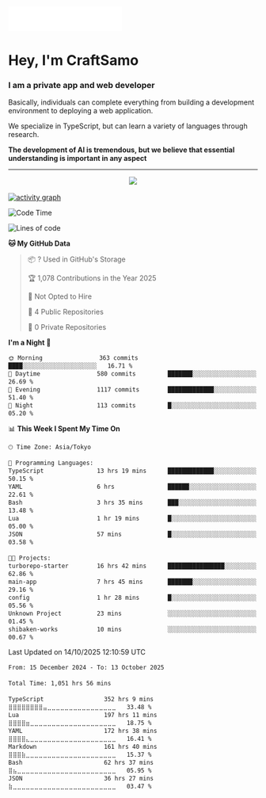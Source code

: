 <img src="images/header.svg"></img>

# Hey, I'm CraftSamo

### I am a private app and web developer

Basically, individuals can complete everything from building a development
environment to deploying a web application.

We specialize in TypeScript, but can learn a variety of languages through
research.

**The development of AI is tremendous, but we believe that essential
understanding is important in any aspect**

---

<p align="center">
  <img alig src="https://github-profile-trophy.vercel.app/?username=craftsamo&theme=onedark&column=-1" />
</p>

[![activity graph](https://github-readme-activity-graph.vercel.app/graph?username=craftsamo&theme=github-dark-dimmed&custom_title=Guilyx%20Activity%20Graph&hide_border=true)](https://github.com/ashutosh00710/github-readme-activity-graph)

<!--START_SECTION:waka-->
![Code Time](http://img.shields.io/badge/Code%20Time-1%2C050%20hrs%2041%20mins-blue)

![Lines of code](https://img.shields.io/badge/From%20Hello%20World%20I%27ve%20Written-617.5%20thousand%20lines%20of%20code-blue)

**🐱 My GitHub Data** 

> 📦 ? Used in GitHub's Storage 
 > 
> 🏆 1,078 Contributions in the Year 2025
 > 
> 🚫 Not Opted to Hire
 > 
> 📜 4 Public Repositories 
 > 
> 🔑 0 Private Repositories 
 > 
**I'm a Night 🦉** 

```text
🌞 Morning                363 commits         ████░░░░░░░░░░░░░░░░░░░░░   16.71 % 
🌆 Daytime                580 commits         ███████░░░░░░░░░░░░░░░░░░   26.69 % 
🌃 Evening                1117 commits        █████████████░░░░░░░░░░░░   51.40 % 
🌙 Night                  113 commits         █░░░░░░░░░░░░░░░░░░░░░░░░   05.20 % 
```


📊 **This Week I Spent My Time On** 

```text
🕑︎ Time Zone: Asia/Tokyo

💬 Programming Languages: 
TypeScript               13 hrs 19 mins      █████████████░░░░░░░░░░░░   50.15 % 
YAML                     6 hrs               ██████░░░░░░░░░░░░░░░░░░░   22.61 % 
Bash                     3 hrs 35 mins       ███░░░░░░░░░░░░░░░░░░░░░░   13.48 % 
Lua                      1 hr 19 mins        █░░░░░░░░░░░░░░░░░░░░░░░░   05.00 % 
JSON                     57 mins             █░░░░░░░░░░░░░░░░░░░░░░░░   03.58 % 

🐱‍💻 Projects: 
turborepo-starter        16 hrs 42 mins      ████████████████░░░░░░░░░   62.86 % 
main-app                 7 hrs 45 mins       ███████░░░░░░░░░░░░░░░░░░   29.16 % 
config                   1 hr 28 mins        █░░░░░░░░░░░░░░░░░░░░░░░░   05.56 % 
Unknown Project          23 mins             ░░░░░░░░░░░░░░░░░░░░░░░░░   01.45 % 
shibaken-works           10 mins             ░░░░░░░░░░░░░░░░░░░░░░░░░   00.67 % 
```


 Last Updated on 14/10/2025 12:10:59 UTC
<!--END_SECTION:waka-->

<!--START_SECTION:waka-simple-->

```text
From: 15 December 2024 - To: 13 October 2025

Total Time: 1,051 hrs 56 mins

TypeScript                 352 hrs 9 mins  ⣿⣿⣿⣿⣿⣿⣿⣿⣤⣀⣀⣀⣀⣀⣀⣀⣀⣀⣀⣀⣀⣀⣀⣀⣀   33.48 %
Lua                        197 hrs 11 mins ⣿⣿⣿⣿⣶⣀⣀⣀⣀⣀⣀⣀⣀⣀⣀⣀⣀⣀⣀⣀⣀⣀⣀⣀⣀   18.75 %
YAML                       172 hrs 38 mins ⣿⣿⣿⣿⣄⣀⣀⣀⣀⣀⣀⣀⣀⣀⣀⣀⣀⣀⣀⣀⣀⣀⣀⣀⣀   16.41 %
Markdown                   161 hrs 40 mins ⣿⣿⣿⣷⣀⣀⣀⣀⣀⣀⣀⣀⣀⣀⣀⣀⣀⣀⣀⣀⣀⣀⣀⣀⣀   15.37 %
Bash                       62 hrs 37 mins  ⣿⣦⣀⣀⣀⣀⣀⣀⣀⣀⣀⣀⣀⣀⣀⣀⣀⣀⣀⣀⣀⣀⣀⣀⣀   05.95 %
JSON                       36 hrs 27 mins  ⣷⣀⣀⣀⣀⣀⣀⣀⣀⣀⣀⣀⣀⣀⣀⣀⣀⣀⣀⣀⣀⣀⣀⣀⣀   03.47 %
```

<!--END_SECTION:waka-simple-->
